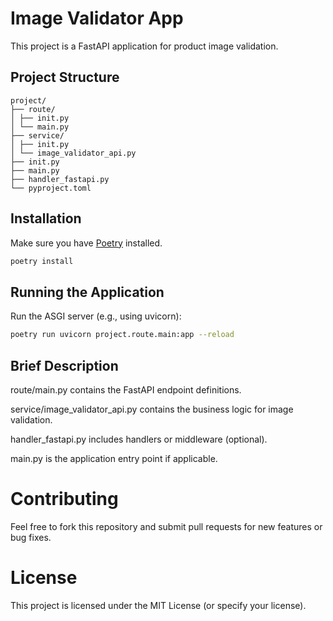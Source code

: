 # Image Validator App

This project is a FastAPI application for product image validation.

## Project Structure
```
project/
├── route/
│ ├── init.py
│ └── main.py
├── service/
│ ├── init.py
│ └── image_validator_api.py
├── init.py
├── main.py
├── handler_fastapi.py
└── pyproject.toml
```

## Installation

Make sure you have [Poetry](https://python-poetry.org/) installed.

```bash
poetry install
```

## Running the Application
Run the ASGI server (e.g., using uvicorn):
```bash
poetry run uvicorn project.route.main:app --reload
```

## Brief Description
route/main.py contains the FastAPI endpoint definitions.

service/image_validator_api.py contains the business logic for image validation.

handler_fastapi.py includes handlers or middleware (optional).

main.py is the application entry point if applicable.

# Contributing
Feel free to fork this repository and submit pull requests for new features or bug fixes.

# License
This project is licensed under the MIT License (or specify your license).
